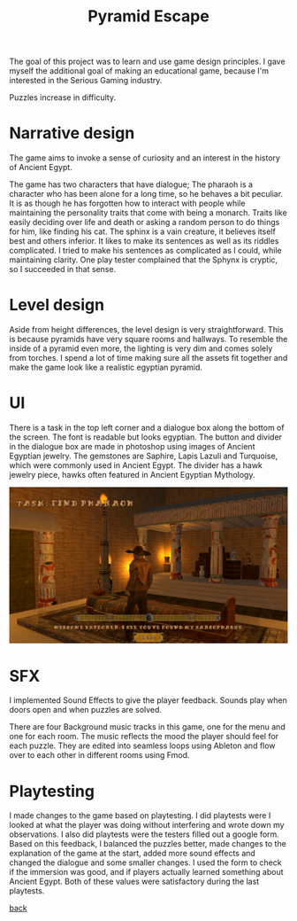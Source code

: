 ﻿---
layout: default
title: Pyramid Escape
description: Educational game about Ancient Egypt. Made to learn to the basics of Game Design.
---

The goal of this project was to learn and use game design principles. I gave myself the additional goal of making an educational game, because I'm interested in the Serious Gaming industry.

Puzzles increase in difficulty.

# Narrative design
The game aims to invoke a sense of curiosity and an interest in the history of Ancient Egypt.

The game has two characters that have dialogue;
The pharaoh is a character who has been alone for a long time, so he behaves a bit peculiar. It is as though he has forgotten how to interact with people while maintaining the personality traits that come with being a monarch. Traits like easily deciding over life and death or asking a random person to do things for him, like finding his cat.
The sphinx is a vain creature, it believes itself best and others inferior. It likes to make its sentences as well as its riddles complicated. I tried to make his sentences as complicated as I could, while maintaining clarity. One play tester complained that the Sphynx is cryptic, so I succeeded in that sense.

# Level design
Aside from height differences, the level design is very straightforward. This is because pyramids have very square rooms and hallways. To resemble the inside of a pyramid even more, the lighting is very dim and comes solely from torches. I spend a lot of time making sure all the assets fit together and make the game look like a realistic egyptian pyramid.


# UI
There is a task in the top left corner and a dialogue box along the bottom of the screen. The font is readable but looks egyptian. 
The button and divider in the dialogue box are made in photoshop using images of Ancient Egyptian jewelry. The gemstones are Saphire, Lapis Lazuli and Turquoise, which were commonly used in Ancient Egypt. The divider has a hawk jewelry piece, hawks often featured in Ancient Egyptian Mythology.

![UI](/assets/img/Pyramid_Escape_portfolio_menu.png)

# SFX
I implemented Sound Effects to give the player feedback. Sounds play when doors open and when puzzles are solved.

There are four Background music tracks in this game, one for the menu and one for each room. The music reflects the mood the player should feel for each puzzle. They are edited into seamless loops using Ableton and flow over to each other in different rooms using Fmod.

# Playtesting
I made changes to the game based on playtesting. I did playtests were I looked at what the player was doing without interfering and wrote down my observations. I also did playtests were the testers filled out a google form. Based on this feedback, I balanced the puzzles better, made changes to the explanation of the game at the start, added more sound effects and changed the dialogue and some smaller changes. I used the form to check if the immersion was good, and if players actually learned something about Ancient Egypt. Both of these values were satisfactory during the last playtests.

[back](./)